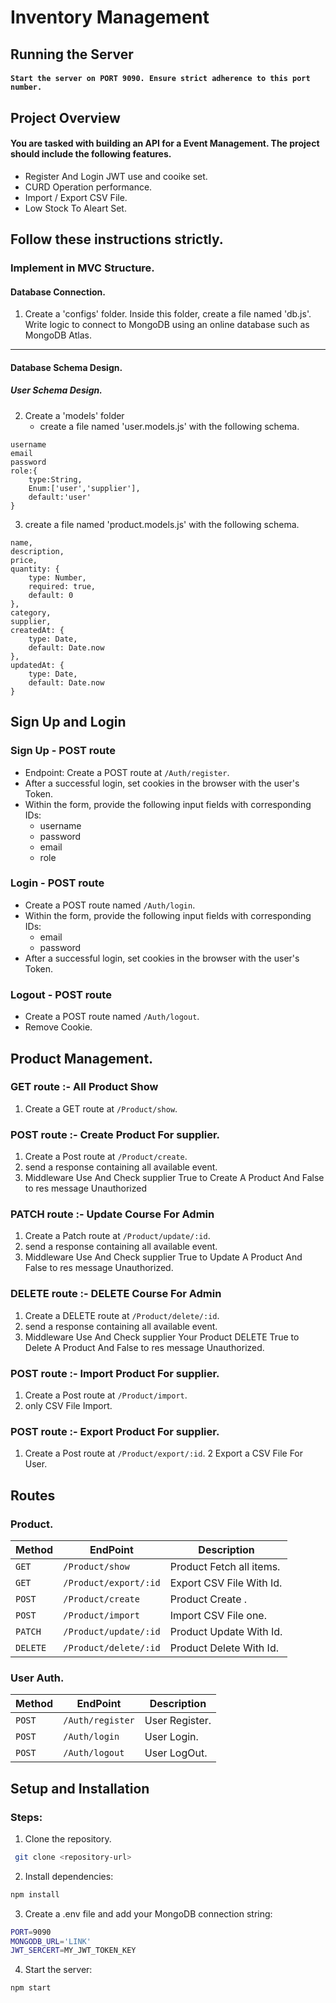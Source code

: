 # Inventory Management

## Running the Server

#### ``` Start the server on PORT 9090. Ensure strict adherence to this port number. ```


## Project Overview
 
#### You are tasked with building an API for a Event Management. The project should include the following features.
- Register And Login JWT use and cooike set.
- CURD Operation performance.
- Import / Export CSV File.
- Low Stock To Aleart Set.


## Follow these instructions strictly.

### Implement in MVC Structure.
#### Database Connection.
1.  Create a 'configs' folder. Inside this folder, create a file named 'db.js'. Write logic to connect to MongoDB using an online database such as MongoDB Atlas.

<hr/>

#### Database Schema Design.

##### User Schema Design.
 
2. Create a 'models' folder
    - create a file named 'user.models.js' with the following schema.

```
username
email
password
role:{
    type:String,
    Enum:['user','supplier'],
    default:'user'
}
```
3. create a file named 'product.models.js' with the following schema.

```
name,
description, 
price,
quantity: {
    type: Number,
    required: true,
    default: 0
},
category,
supplier,
createdAt: {
    type: Date,
    default: Date.now
},
updatedAt: {
    type: Date,
    default: Date.now
}
```

## Sign Up and Login
### Sign Up - POST route
- Endpoint: Create a POST route at ```/Auth/register```.
- After a successful login, set cookies in the browser with the user's Token.
- Within the form, provide the following input fields with corresponding IDs:
    - username
    - password
    - email
    - role

### Login - POST route
- Create a POST route named ```/Auth/login```.
- Within the form, provide the following input fields with corresponding IDs:
    - email
    - password
- After a successful login, set cookies in the browser with the user's Token.

### Logout - POST route
- Create a POST route named ```/Auth/logout```.
- Remove Cookie.


## Product Management.

### GET route :- All Product Show
1. Create a GET route at ```/Product/show```.

### POST route :- Create Product For supplier.
1. Create a Post route at ```/Product/create```.
2. send a response containing all available event.
3. Middleware Use And Check supplier True to Create A Product And False to res message Unauthorized

### PATCH route :- Update Course For Admin
1. Create a Patch route at ```/Product/update/:id```.
2. send a response containing all available event.
3. Middleware Use And Check supplier True to Update A Product And False to res message Unauthorized.

### DELETE route :- DELETE Course For Admin
1. Create a DELETE route at ```/Product/delete/:id```.
2. send a response containing all available event.
3. Middleware Use And Check supplier Your Product DELETE True to Delete A Product And False to res message Unauthorized.

### POST route :- Import Product For supplier.
1. Create a Post route at ```/Product/import```.
2. only CSV File Import.

### POST route :- Export Product For supplier.
1. Create a Post route at ```/Product/export/:id```.
2 Export a CSV File For User.


## Routes

### Product.

| Method   | EndPoint | Description |
|----------|----------|----------|
| ```GET```    | ```/Product/show```   | Product Fetch all items.   |
| ```GET```    | ```/Product/export/:id```   | Export CSV File With Id.   |
| ```POST```    | ```/Product/create```   | Product Create .   |
| ```POST```    | ```/Product/import```   | Import CSV File one.   |
| ```PATCH```    | ```/Product/update/:id```   | Product Update With Id.   |
| ```DELETE```    | ```/Product/delete/:id```   | Product Delete With Id.   |

### User Auth.

| Method   | EndPoint | Description |
|----------|----------|----------|
| ```POST```    | ```/Auth/register```   | User Register.   |
| ```POST```    | ```/Auth/login```   | User Login.   |
| ```POST```    | ```/Auth/logout```   | User LogOut.   |

## Setup and Installation

### Steps:
1. Clone the repository.
```bash
 git clone <repository-url>
```
2. Install dependencies:

``` bash
npm install
```
3. Create a .env file and add your MongoDB connection string:
``` bash
PORT=9090
MONGODB_URL='LINK'
JWT_SERCERT=MY_JWT_TOKEN_KEY
```

4. Start the server:
``` bash
npm start
```